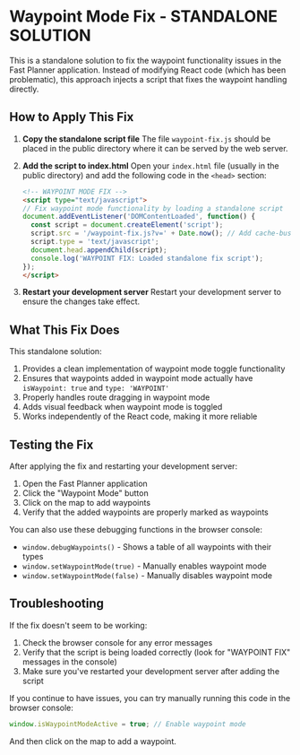 # Waypoint Mode Fix - STANDALONE SOLUTION

This is a standalone solution to fix the waypoint functionality issues in the Fast Planner application. Instead of modifying React code (which has been problematic), this approach injects a script that fixes the waypoint handling directly.

## How to Apply This Fix

1. **Copy the standalone script file**
   The file `waypoint-fix.js` should be placed in the public directory where it can be served by the web server.

2. **Add the script to index.html**
   Open your `index.html` file (usually in the public directory) and add the following code in the `<head>` section:

   ```html
   <!-- WAYPOINT MODE FIX -->
   <script type="text/javascript">
   // Fix waypoint mode functionality by loading a standalone script
   document.addEventListener('DOMContentLoaded', function() {
     const script = document.createElement('script');
     script.src = '/waypoint-fix.js?v=' + Date.now(); // Add cache-busting parameter
     script.type = 'text/javascript';
     document.head.appendChild(script);
     console.log('WAYPOINT FIX: Loaded standalone fix script');
   });
   </script>
   ```

3. **Restart your development server**
   Restart your development server to ensure the changes take effect.

## What This Fix Does

This standalone solution:

1. Provides a clean implementation of waypoint mode toggle functionality
2. Ensures that waypoints added in waypoint mode actually have `isWaypoint: true` and `type: 'WAYPOINT'`
3. Properly handles route dragging in waypoint mode
4. Adds visual feedback when waypoint mode is toggled
5. Works independently of the React code, making it more reliable

## Testing the Fix

After applying the fix and restarting your development server:

1. Open the Fast Planner application
2. Click the "Waypoint Mode" button
3. Click on the map to add waypoints
4. Verify that the added waypoints are properly marked as waypoints

You can also use these debugging functions in the browser console:

- `window.debugWaypoints()` - Shows a table of all waypoints with their types
- `window.setWaypointMode(true)` - Manually enables waypoint mode
- `window.setWaypointMode(false)` - Manually disables waypoint mode

## Troubleshooting

If the fix doesn't seem to be working:

1. Check the browser console for any error messages
2. Verify that the script is being loaded correctly (look for "WAYPOINT FIX" messages in the console)
3. Make sure you've restarted your development server after adding the script

If you continue to have issues, you can try manually running this code in the browser console:

```javascript
window.isWaypointModeActive = true; // Enable waypoint mode
```

And then click on the map to add a waypoint.
